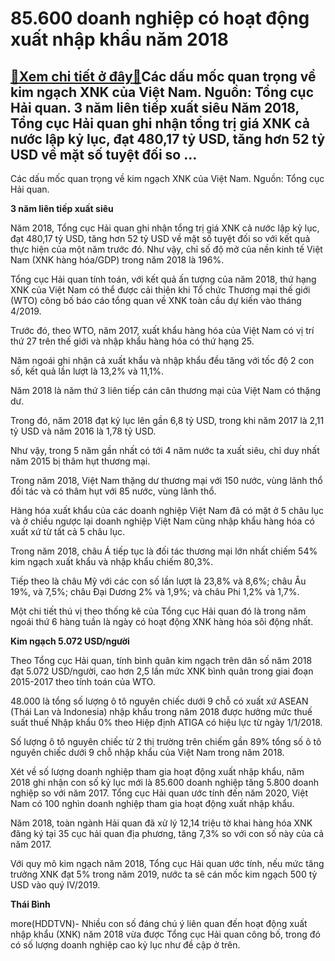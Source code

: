 85.600 doanh nghiệp có hoạt động xuất nhập khẩu năm 2018
========================================================

[:gift:Xem chi tiết ở đây:gift:](https://hddtvn.com/85-600-doanh-nghiep-co-hoat-dong-xuat-nhap-khau-nam-2018/)Các dấu mốc quan trọng về kim ngạch XNK của Việt Nam. Nguồn: Tổng cục Hải quan. 3 năm liên tiếp xuất siêu Năm 2018, Tổng cục Hải quan ghi nhận tổng trị giá XNK cả nước lập kỷ lục, đạt 480,17 tỷ USD, t​ăng hơn 52 tỷ USD về mặt số tuyệt đối so …
---------------------------------------------------------------------------------------------------------------------------------------------------------------------------------------------------------------------------------------------------







 






 Các dấu mốc quan trọng về kim ngạch XNK của Việt Nam. Nguồn: Tổng cục Hải quan. 


**3 năm liên tiếp xuất siêu** 


Năm 2018, Tổng cục Hải quan ghi nhận tổng trị giá XNK cả nước lập kỷ lục, đạt 480,17 tỷ USD, t​ăng hơn 52 tỷ USD về mặt số tuyệt đối so với kết quả thực hiện của một năm trước đó. Như vậy, chỉ số độ mở của nền kinh tế Việt Nam (XNK hàng hóa/GDP) trong năm 2018 là 196%.


Tổng cục Hải quan tính toán, với kết quả ấn tượng của năm 2018, thứ hạng XNK của Việt Nam có thể được cải thiện khi Tổ chức Thương mại thế giới (WTO) công bố báo cáo tổng quan về XNK toàn cầu dự kiến vào tháng 4/2019.


Trước đó, theo WTO, năm 2017, xuất khẩu hàng hóa của Việt Nam có vị trí thứ 27 trên thế giới và nhập khẩu hàng hóa có thứ hạng 25.


Năm ngoái ghi nhận cả xuất khẩu và nhập khẩu đều tăng với tốc độ 2 con số, kết quả lần lượt là 13,2% và 11,1%.


Năm 2018 là năm thứ 3 liên tiếp cán cân thương mại của Việt Nam có thặng dư.


Trong đó, năm 2018 đạt kỷ lục lên gần 6,8 tỷ USD, trong khi năm 2017 là 2,11 tỷ USD và năm 2016 là 1,78 tỷ USD.


Như vậy, trong 5 năm gần nhất có tới 4 năm nước ta xuất siêu, chỉ duy nhất năm 2015 bị thâm hụt thương mại.


Trong năm 2018, Việt Nam thặng dư thương mại với 150 nước, vùng lãnh thổ đối tác và có thâm hụt với 85 nước, vùng lãnh thổ.


Hàng hóa xuất khẩu của các doanh nghiệp Việt Nam đã có mặt ở 5 châu lục và ở chiều ngược lại doanh nghiệp Việt Nam cũng nhập khẩu hàng hóa có xuất xứ từ tất cả 5 châu lục.


Trong năm 2018, châu Á tiếp tục là đối tác thương mại lớn nhất chiếm 54% kim ngạch xuất khẩu và nhập khẩu chiếm 80,3%.


Tiếp theo là châu Mỹ với các con số lần lượt là 23,8% và 8,6%; châu Âu 19%, và 7,5%; châu Đại Dương 2% và 1,9%; và châu Phi 1,2% và 1,7%.


Một chi tiết thú vị theo thống kê của Tổng cục Hải quan đó là trong năm ngoái thứ 6 hàng tuần là ngày có hoạt động XNK hàng hóa sôi động nhất.


**Kim ngạch 5.072 USD/người**


Theo Tổng cục Hải quan, tính bình quân kim ngạch trên dân số năm 2018 đạt 5.072 USD/người, cao hơn 2,5 lần mức XNK bình quân trong giai đoạn 2015-2017 theo tính toán của WTO.


48.000 là tổng số lượng ô tô nguyên chiếc dưới 9 chỗ có xuất xứ ASEAN (Thái Lan và Indonesia) nhập khẩu trong năm 2018 được hưởng mức thuế suất thuế Nhập khẩu 0% theo Hiệp định ATIGA có hiệu lực từ ngày 1/1/2018. 


Số lượng ô tô nguyên chiếc từ 2 thị trường trên chiếm gần 89% tổng số ô tô nguyên chiếc dưới 9 chỗ nhập khẩu của Việt Nam trong năm 2018.


Xét về số lượng doanh nghiệp tham gia hoạt động xuất nhập khẩu, năm 2018 ghi nhận con số kỷ lục mới là 85.600 doanh nghiệp tăng 5.800 doanh nghiệp so với năm 2017. Tổng cục Hải quan ước tính đến năm 2020, Việt Nam có 100 nghìn doanh nghiệp tham gia hoạt động xuất nhập khẩu.


Năm 2018, toàn ngành Hải quan đã xử lý 12,14 triệu tờ khai hàng hóa XNK đăng ký tại 35 cục hải quan địa phương, tăng 7,3% so với con số này của cả năm 2017.


Với quy mô kim ngạch năm 2018, Tổng cục Hải quan ước tính, nếu mức tăng trưởng XNK đạt 5% trong năm 2019, nước ta sẽ cán mốc kim ngạch 500 tỷ USD vào quý IV/2019.






**Thái Bình**



more(HDDTVN)- Nhiều con số đáng chú ý liên quan đến hoạt động xuất nhập khẩu (XNK) năm 2018 vừa được Tổng cục Hải quan công bố, trong đó có số lượng doanh nghiệp cao kỷ lục như đề cập ở trên.

